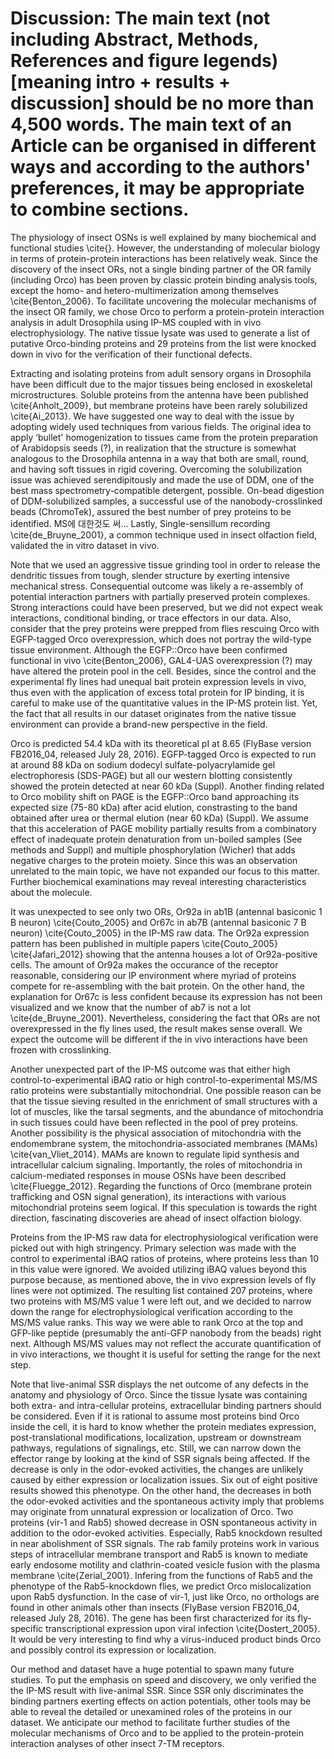 # Discussion: The main text (not including Abstract, Methods, References and figure legends) [meaning intro + results + discussion] should be no more than 4,500 words. The main text of an Article can be organised in different ways and according to the authors' preferences, it may be appropriate to combine sections.

The physiology of insect OSNs is well explained by many biochemical and functional studies \cite{}. However, the understanding of molecular biology in terms of protein-protein interactions has been relatively weak. Since the discovery of the insect ORs, not a single binding partner of the OR family (including Orco) has been proven by classic protein binding analysis tools, except the homo- and hetero-multimerization among themselves \cite{Benton_2006}. To facilitate uncovering the molecular mechanisms of the insect OR family, we chose Orco to perform a protein-protein interaction analysis in adult Drosophila using IP-MS coupled with in vivo electrophysiology. The native tissue lysate was used to generate a list of putative Orco-binding proteins and 29 proteins from the list were knocked down in vivo for the verification of their functional defects.

Extracting and isolating proteins from adult sensory organs in Drosophila have been difficult due to the major tissues being enclosed in exoskeletal microstructures. Soluble proteins from the antenna have been published \cite{Anholt_2009}, but membrane proteins have been rarely solubilized \cite{Ai_2013}. We have suggested one way to deal with the issue by adopting widely used techniques from various fields. The original idea to apply ‘bullet' homogenization to tissues came from the protein preparation of Arabidopsis seeds (?), in realization that the structure is somewhat analogous to the Drosophila antenna in a way that both are small, round, and having soft tissues in rigid covering. Overcoming the solubilization issue was achieved serendipitously and made the use of DDM, one of the best mass spectrometry-compatible detergent, possible. On-bead digestion of DDM-solubilized samples, a successful use of the nanobody-crosslinked beads (ChromoTek), assured the best number of prey proteins to be identified. MS에 대한것도 써... Lastly, Single-sensillum recording \cite{de_Bruyne_2001}, a common technique used in insect olfaction field, validated the in vitro dataset in vivo.

Note that we used an aggressive tissue grinding tool in order to release the dendritic tissues from tough, slender structure by exerting intensive mechanical stress. Consequential outcome was likely a re-assembly of potential interaction partners with partially preserved protein complexes. Strong interactions could have been preserved, but we did not expect weak interactions, conditional binding, or trace effectors in our data. Also, consider that the prey proteins were prepped from flies rescuing Orco with EGFP-tagged Orco overexpression, which does not portray the wild-type tissue environment. Although the EGFP::Orco have been confirmed functional in vivo \cite{Benton_2006}, GAL4-UAS overexpression (?) may have altered the protein pool in the cell. Besides, since the control and the experimental fly lines had unequal bait protein expression levels in vivo, thus even with the application of excess total protein for IP binding, it is careful to make use of the quantitative values in the IP-MS protein list. Yet, the fact that all results in our dataset originates from the native tissue environment can provide a brand-new perspective in the field.

Orco is predicted 54.4 kDa with its theoretical pI at 8.65 (FlyBase version FB2016_04, released July 28, 2016). EGFP-tagged Orco is expected to run at around 88 kDa on sodium dodecyl sulfate-polyacrylamide gel electrophoresis (SDS-PAGE) but all our western blotting consistently showed the protein detected at near 60 kDa (Suppl). Another finding related to Orco mobility shift on PAGE is the EGFP::Orco band approaching its expected size (75-80 kDa) after acid elution, constrasting to the band obtained after urea or thermal elution (near 60 kDa) (Suppl). We assume that this acceleration of PAGE mobility partially results from a combinatory effect of inadequate protein denaturation from un-boiled samples (See methods and Suppl) and multiple phosphorylation (Wicher) that adds negative charges to the protein moiety. Since this was an observation unrelated to the main topic, we have not expanded our focus to this matter. Further biochemical examinations may reveal interesting characteristics about the molecule.

It was unexpected to see only two ORs, Or92a in ab1B (antennal basiconic 1 B neuron) \cite{Couto_2005} and Or67c in ab7B (antennal basiconic 7 B neuron) \cite{Couto_2005} in the IP-MS raw data. The Or92a expression pattern has been published in multiple papers \cite{Couto_2005} \cite{Jafari_2012} showing that the antenna houses a lot of Or92a-positive cells. The amount of Or92a makes the occurance of the receptor reasonable, considering our IP environment where myriad of proteins compete for re-assembling with the bait protein. On the other hand, the explanation for Or67c is less confident because its expression has not been visualized and we know that the number of ab7 is not a lot \cite{de_Bruyne_2001}. Nevertheless, considering the fact that ORs are not overexpressed in the fly lines used, the result makes sense overall. We expect the outcome will be different if the in vivo interactions have been frozen with crosslinking.

Another unexpected part of the IP-MS outcome was that either high control-to-experimental iBAQ ratio or high control-to-experimental MS/MS ratio proteins were substantially mitochondrial. One possible reason can be that the tissue sieving resulted in the enrichment of small structures with a lot of muscles, like the tarsal segments, and the abundance of mitochondria in such tissues could have been reflected in the pool of prey proteins. Another possibility is the physical association of mitochondria with the endomembrane system, the mitochondria-associated membranes (MAMs) \cite{van_Vliet_2014}. MAMs are known to regulate lipid synthesis and intracellular calcium signaling. Importantly, the roles of mitochondria in calcium-mediated responses in mouse OSNs have been described \cite{Fluegge_2012}. Regarding the functions of Orco (membrane protein trafficking and OSN signal generation), its interactions with various mitochondrial proteins seem logical. If this speculation is towards the right direction, fascinating discoveries are ahead of insect olfaction biology.

Proteins from the IP-MS raw data for electrophysiological verification were picked out with high stringency. Primary selection was made with the control to experimental iBAQ ratios of proteins, where proteins less than 10 in this value were ignored. We avoided utilizing iBAQ values beyond this purpose because, as mentioned above, the in vivo expression levels of fly lines were not optimized. The resulting list contained 207 proteins, where two proteins with MS/MS value 1 were left out, and we decided to narrow down the range for electrophysiological verification according to the MS/MS value ranks. This way we were able to rank Orco at the top and GFP-like peptide (presumably the anti-GFP nanobody from the beads) right next. Although MS/MS values may not reflect the accurate quantification of in vivo interactions, we thought it is useful for setting the range for the next step.

Note that live-animal SSR displays the net outcome of any defects in the anatomy and physiology of Orco. Since the tissue lysate was containing both extra- and intra-cellular proteins, extracellular binding partners should be considered. Even if it is rational to assume most proteins bind Orco inside the cell, it is hard to know whether the protein mediates expression, post-translational modifications, localization, upstream or downstream pathways, regulations of signalings, etc. Still, we can narrow down the effector range by looking at the kind of SSR signals being affected. If the decrease is only in the odor-evoked activities, the changes are unlikely caused by either expression or localization issues. Six out of eight positive results showed this phenotype. On the other hand, the decreases in both the odor-evoked activities and the spontaneous activity imply that problems may originate from unnatural expression or localization of Orco. Two proteins (vir-1 and Rab5) showed decrease in OSN spontaneous activity in addition to the odor-evoked activities. Especially, Rab5 knockdown resulted in near abolishment of SSR signals. The rab family proteins work in various steps of intracellular membrane transport and Rab5 is known to mediate early endosome motility and clathrin-coated vesicle fusion with the plasma membrane \cite{Zerial_2001}. Infering from the functions of Rab5 and the phenotype of the Rab5-knockdown flies, we predict Orco mislocalization upon Rab5 dysfunction. In the case of vir-1, just like Orco, no orthologs are found in other animals other than insects (FlyBase version FB2016_04, released July 28, 2016). The gene has been first characterized for its fly-specific transcriptional expression upon viral infection \cite{Dostert_2005}. It would be very interesting to find why a virus-induced product binds Orco and possibly control its expression or localization.

Our method and dataset have a huge potential to spawn many future studies. To put the emphasis on speed and discovery, we only verified the the IP-MS result with live-animal SSR. Since SSR only discriminates the binding partners exerting effects on action potentials, other tools may be able to reveal the detailed or unexamined roles of the proteins in our dataset. We anticipate our method to facilitate further studies of the molecular mechanisms of Orco and to be applied to the protein-protein interaction analyses of other insect 7-TM receptors.